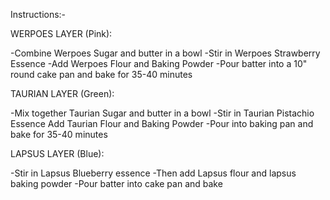Instructions:-


WERPOES LAYER (Pink):

-Combine Werpoes Sugar and butter in a bowl
-Stir in Werpoes Strawberry Essence
-Add Werpoes Flour and Baking Powder
-Pour batter into a 10" round cake pan and bake for 35-40 minutes


TAURIAN LAYER (Green):

-Mix together Taurian Sugar and butter in a bowl
-Stir in Taurian Pistachio Essence Add Taurian Flour and Baking Powder
-Pour into baking pan and bake for 35-40 minutes


LAPSUS LAYER (Blue):

-Stir in Lapsus Blueberry essence
-Then add Lapsus flour and lapsus baking powder
-Pour batter into cake pan and bake